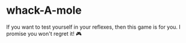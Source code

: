 # whack-A-mole
If you want to test yourself in your reflexes, then this game is for you. I promise you won't regret it! 🎮
